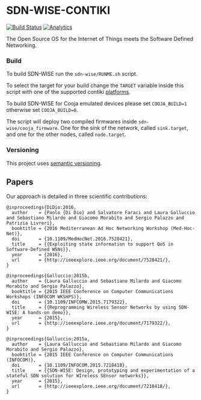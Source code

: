 SDN-WISE-CONTIKI
====================================
[![Build Status](https://travis-ci.org/sdnwiselab/sdn-wise-contiki.svg?branch=master)](https://travis-ci.org/sdnwiselab/sdn-wise-contiki)
[![Analytics](https://ga-beacon.appspot.com/UA-112624043-2/sdn-wise-contiki/readme)](https://github.com/sdnwiselab/sdn-wise-contiki)

The Open Source OS for the Internet of Things meets the Software Defined Networking.

### Build

To build SDN-WISE run the `sdn-wise/RUNME.sh` script.

To select the target for your build change the `TARGET` variable inside this script with one of the supported contiki [platforms](http://www.contiki-os.org/hardware.html).

To build SDN-WISE for Cooja emulated devices please set `COOJA_BUILD=1` otherwise set `COOJA_BUILD=0`.

The script will deploy two compiled firmwares inside `sdn-wise/cooja_firmware`. One for the sink of the network, called `sink.target`, and one for the other nodes, called `node.target`.


### Versioning

This project uses [semantic versioning](http://semver.org).

## Papers

Our approach is detailed in three scientific contributions:
```
@inproceedings{DiDio:2016,
  author    = {Paolo {Di Dio} and Salvatore Faraci and Laura Galluccio and Sebastiano Milardo and Giacomo Morabito and Sergio Palazzo and Patrizia Livreri},
  booktitle = {2016 Mediterranean Ad Hoc Networking Workshop (Med-Hoc-Net)},
  doi       = {10.1109/MedHocNet.2016.7528421},
  title     = {{Exploiting state information to support QoS in Software-Defined WSNs}},
  year      = {2016},
  url       = {http://ieeexplore.ieee.org/document/7528421/},
}
```

```
@inproceedings{Galluccio:2015b,
  author    = {Laura Galluccio and Sebastiano Milardo and Giacomo Morabito and Sergio Palazzo},
  booktitle = {2015 IEEE Conference on Computer Communications Workshops (INFOCOM WKSHPS)},
  doi       = {10.1109/INFCOMW.2015.7179322},
  title     = {{Reprogramming Wireless Sensor Networks by using SDN-WISE: A hands-on demo}},
  year      = {2015},
  url       = {http://ieeexplore.ieee.org/document/7179322/},
}
```

```
@inproceedings{Galluccio:2015a,
  author    = {Laura Galluccio and Sebastiano Milardo and Giacomo Morabito and Sergio Palazzo},
  booktitle = {2015 IEEE Conference on Computer Communications (INFOCOM)},
  doi       = {10.1109/INFOCOM.2015.7218418},
  title     = {{SDN-WISE: Design, prototyping and experimentation of a stateful SDN solution for WIreless SEnsor networks}},
  year      = {2015},
  url       = {http://ieeexplore.ieee.org/document/7218418/},
}
```


